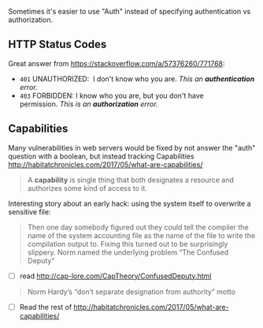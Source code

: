 Sometimes it's easier to use "Auth" instead of specifying authentication vs authorization.
## HTTP Status Codes
Great answer from https://stackoverflow.com/a/57376260/771768:
- `401` UNAUTHORIZED:  I don't know who you are. _This an **authentication** error._
- `403` FORBIDDEN: I know who you are, but you don't have permission. _This is an **authorization** error._

## Capabilities
Many vulnerabilities in web servers would be fixed by not answer the "auth" question with a boolean, but instead tracking Capabilities
http://habitatchronicles.com/2017/05/what-are-capabilities/

>A **capability** is single thing that both designates a resource and authorizes some kind of access to it.

Interesting story about an early hack: using the system itself to overwrite a sensitive file:
>Then one day somebody figured out they could tell the compiler the name of the system accounting file as the name of the file to write the compilation output to. 
>Fixing this turned out to be surprisingly slippery. Norm named the underlying problem “The Confused Deputy”
- [ ] read http://cap-lore.com/CapTheory/ConfusedDeputy.html


>Norm Hardy’s “don’t separate designation from authority” motto
- [ ] Read the rest of http://habitatchronicles.com/2017/05/what-are-capabilities/